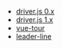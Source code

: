 - [driver.js 0.x](https://kamranahmed.info/driver.js)
- [driver.js 1.x](https://driverjs.com/)
- [vue-tour](https://github.com/pulsardev/vue-tour)
- [leader-line](https://anseki.github.io/leader-line/)